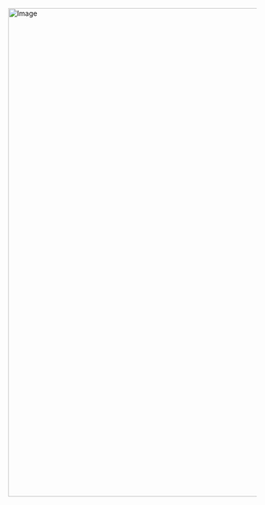 <img width="989" alt="Image" src="https://github.com/aliyev8/e-commerce-app/assets/81466577/f9c56cce-90e4-4fcd-8ab1-00c33cfc86f3">
